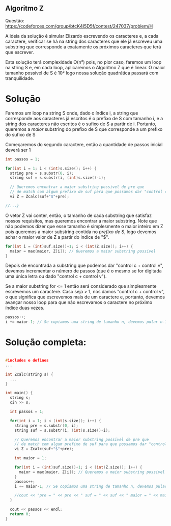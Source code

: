 ## Algoritmo Z


Questão: https://codeforces.com/group/btcK4I5D5f/contest/247037/problem/H

A ideia da solução é simular Elizardo escrevendo os caracteres e, a cada caractere, verificar se há na string dos caracteres que ele já escreveu uma substring que corresponde a exatamente os próximos caracteres que terá que escrever.

Esta solução terá complexidade O(n²) pois, no pior caso, faremos um loop na string S e, em cada loop, aplicaremos o Algoritmo Z que é linear. O maior tamanho possível de S é 10³ logo nossa solução quadrática passará com tranquilidade.

# Solução

Faremos um loop na string S onde, dado o índice i, a string que corresponde aos caracteres já escritos é o prefixo de S com tamanho i, e a string dos caracteres não escritos é o sufixo de S a partir de i. Portanto, queremos a *maior* substring do prefixo de S que corresponde a um prefixo do sufixo de S

Começaremos do segundo caractere, então a quantidade de passos inicial deverá ser 1

```c++
int passos = 1;

for(int i = 1; i < (int)s.size(); i++) {
  string pre = s.substr(0, i);
  string suf = s.substr(i, (int)s.size()-i);

  // Queremos encontrar a maior substring possivel de pre que
  // de match com algum prefixo de suf para que possamos dar "control c + control v"
  vi Z = Zcalc(suf+"$"+pre);

//...}
```

O vetor Z vai conter, então, o tamanho de cada substring que satisfaz nossos requisitos, mas queremos encontrar a maior substring. Note que não podemos dizer que esse tamanho é simplesmente o maior inteiro em Z pois queremos a maior substring contida no *prefixo de S*, logo devemos achar o maior valor de Z a partir do indice de "$".

```c++
for(int i = (int)suf.size()+1; i < (int)Z.size(); i++) {
  maior = max(maior, Z[i]); // Queremos a maior substring possivel
}
```

Depois de encontrada a substring que podemos dar "control c + control v", devemos incrementar o número de passos (que é o mesmo se for digitada uma única letra ou dado "control c + control v").

Se a maior substring for <= 1 então será considerado que simplesmente escrevemos um caractere. Caso seja > 1, nós damos "control c + control v", o que significa que escrevemos mais de um caractere e, portanto, devemos avançar nosso loop para que não escrevamos o caractere no próximo índice duas vezes.

```c++
passos++;
i += maior-1; // Se copiamos uma string de tamanho n, devemos pular n-1 endereços
```

# Solução completa:
```c++

#includes e defines
...

int Zcalc(string s) {
  ...
}

int main() {
  string s;
  cin >> s;

  int passos = 1;

  for(int i = 1; i < (int)s.size(); i++) {
    string pre = s.substr(0, i);
    string suf = s.substr(i, (int)s.size()-i);

    // Queremos encontrar a maior substring possivel de pre que
    // de match com algum prefixo de suf para que possamos dar "control c + control v"
    vi Z = Zcalc(suf+"$"+pre);

    int maior = 1;

    for(int i = (int)suf.size()+1; i < (int)Z.size(); i++) {
      maior = max(maior, Z[i]); // Queremos a maior substring possivel
    }
    passos++;
    i += maior-1; // Se copiamos uma string de tamanho n, devemos pular n-1 endereços

    //cout << "pre = " << pre << " suf = " << suf << " maior = " << maior << endl;  descomente essa linha para ver cada passo
  }

  cout << passos << endl;
  return 0;
}
```

